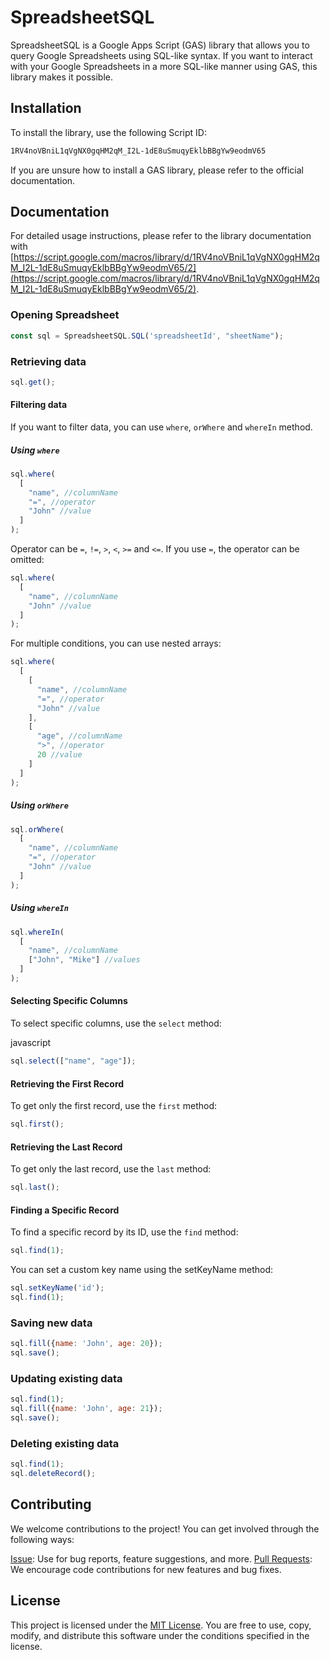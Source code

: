 # SpreadsheetSQL

SpreadsheetSQL is a Google Apps Script (GAS) library that allows you to query Google Spreadsheets using SQL-like syntax. If you want to interact with your Google Spreadsheets in a more SQL-like manner using GAS, this library makes it possible.

## Installation

To install the library, use the following Script ID:

```bash
1RV4noVBniL1qVgNX0gqHM2qM_I2L-1dE8uSmuqyEklbBBgYw9eodmV65
```

If you are unsure how to install a GAS library, please refer to the official documentation.

## Documentation

For detailed usage instructions, please refer to the library documentation with [https://script.google.com/macros/library/d/1RV4noVBniL1qVgNX0gqHM2qM_I2L-1dE8uSmuqyEklbBBgYw9eodmV65/2](https://script.google.com/macros/library/d/1RV4noVBniL1qVgNX0gqHM2qM_I2L-1dE8uSmuqyEklbBBgYw9eodmV65/2).

### Opening Spreadsheet

```javascript
const sql = SpreadsheetSQL.SQL('spreadsheetId', "sheetName");
```

### Retrieving data

```javascript
sql.get();
```

#### Filtering data

If you want to filter data, you can use `where`, `orWhere` and `whereIn` method.

##### Using `where`

```javascript
sql.where(
  [
    "name", //columnName
    "=", //operator
    "John" //value
  ]
);
```

Operator can be `=`, `!=`, `>`, `<`, `>=` and `<=`.
If you use `=`, the operator can be omitted:

```javascript
sql.where(
  [
    "name", //columnName
    "John" //value
  ]
);
```

For multiple conditions, you can use nested arrays:

```javascript
sql.where(
  [
    [
      "name", //columnName
      "=", //operator
      "John" //value
    ],
    [
      "age", //columnName
      ">", //operator
      20 //value
    ]
  ]
);
```

##### Using `orWhere`

```javascript
sql.orWhere(
  [
    "name", //columnName
    "=", //operator
    "John" //value
  ]
);
```

##### Using `whereIn`

```javascript
sql.whereIn(
  [
    "name", //columnName
    ["John", "Mike"] //values
  ]
);
```

#### Selecting Specific Columns

To select specific columns, use the `select` method:

javascript

```javascript
sql.select(["name", "age"]);
```

#### Retrieving the First Record

To get only the first record, use the `first` method:

```javascript
sql.first();
```

#### Retrieving the Last Record

To get only the last record, use the `last` method:

```javascript
sql.last();
```

#### Finding a Specific Record

To find a specific record by its ID, use the `find` method:

```javascript
sql.find(1);
```

You can set a custom key name using the setKeyName method:

```javascript
sql.setKeyName('id');
sql.find(1);
```

### Saving new data

```javascript
sql.fill({name: 'John', age: 20});
sql.save();
```

### Updating existing data

```javascript
sql.find(1);
sql.fill({name: 'John', age: 21});
sql.save();
```

### Deleting existing data

```javascript
sql.find(1);
sql.deleteRecord();
```

## Contributing

We welcome contributions to the project! You can get involved through the following ways:

[Issue](https://github.com/ikepu-tp/spreadsheet-sql/issues): Use for bug reports, feature suggestions, and more.
[Pull Requests](https://github.com/ikepu-tp/spreadsheet-sql/pulls): We encourage code contributions for new features and bug fixes.

## License

This project is licensed under the [MIT License](./LICENSE). You are free to use, copy, modify, and distribute this software under the conditions specified in the license.
